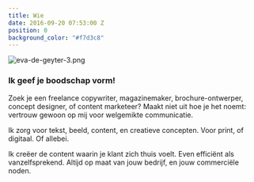 ```yaml
---
title: Wie
date: 2016-09-20 07:53:00 Z
position: 0
background_color: "#f7d3c8"
---
```


![eva-de-geyter-3.png](/uploads/eva-de-geyter-3.png)
### Ik geef je boodschap vorm!


Zoek je een freelance copywriter, magazinemaker, brochure-ontwerper, concept designer, of content marketeer? Maakt niet uit hoe je het noemt: vertrouw gewoon op mij voor welgemikte communicatie. 

Ik zorg voor tekst, beeld, content, en creatieve concepten. Voor print, of digitaal. Of allebei.

Ik creëer de content waarin je klant zich thuis voelt. Even efficiënt als vanzelfsprekend. Altijd op maat van jouw bedrijf, en jouw commerciële noden. 
